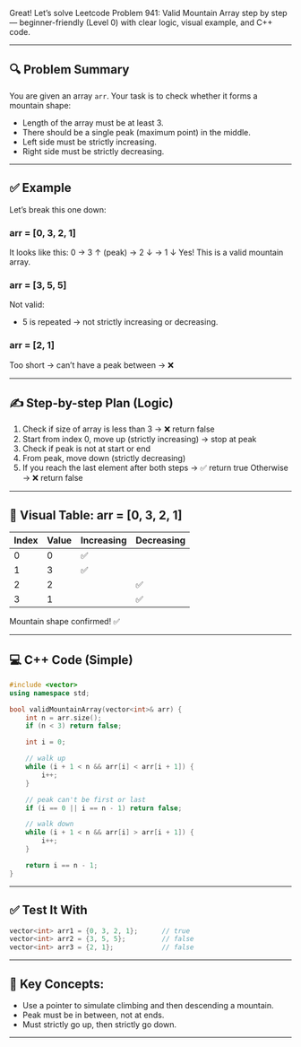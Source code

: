 Great! Let’s solve Leetcode Problem 941: Valid Mountain Array step by step — beginner-friendly (Level 0) with clear logic, visual example, and C++ code.

---

## 🔍 Problem Summary

You are given an array `arr`. Your task is to check whether it forms a mountain shape:

* Length of the array must be at least 3.
* There should be a single peak (maximum point) in the middle.
* Left side must be strictly increasing.
* Right side must be strictly decreasing.

---

## ✅ Example

Let’s break this one down:

### arr = \[0, 3, 2, 1]

It looks like this:
0 → 3 ↑ (peak) → 2 ↓ → 1 ↓
Yes! This is a valid mountain array.

### arr = \[3, 5, 5]

Not valid:

* 5 is repeated → not strictly increasing or decreasing.

### arr = \[2, 1]

Too short → can’t have a peak between → ❌

---

## ✍️ Step-by-step Plan (Logic)

1. Check if size of array is less than 3 → ❌ return false
2. Start from index 0, move up (strictly increasing) → stop at peak
3. Check if peak is not at start or end
4. From peak, move down (strictly decreasing)
5. If you reach the last element after both steps → ✅ return true
   Otherwise → ❌ return false

---

## 📘 Visual Table: arr = \[0, 3, 2, 1]

| Index | Value | Increasing | Decreasing |
| ----- | ----- | ---------- | ---------- |
| 0     | 0     | ✅          |            |
| 1     | 3     | ✅          |            |
| 2     | 2     |            | ✅          |
| 3     | 1     |            | ✅          |

Mountain shape confirmed! ✅

---

## 💻 C++ Code (Simple)

```cpp
#include <vector>
using namespace std;

bool validMountainArray(vector<int>& arr) {
    int n = arr.size();
    if (n < 3) return false;

    int i = 0;

    // walk up
    while (i + 1 < n && arr[i] < arr[i + 1]) {
        i++;
    }

    // peak can't be first or last
    if (i == 0 || i == n - 1) return false;

    // walk down
    while (i + 1 < n && arr[i] > arr[i + 1]) {
        i++;
    }

    return i == n - 1;
}
```

---

## ✅ Test It With

```cpp
vector<int> arr1 = {0, 3, 2, 1};      // true
vector<int> arr2 = {3, 5, 5};         // false
vector<int> arr3 = {2, 1};            // false
```

---

## 🧠 Key Concepts:

* Use a pointer to simulate climbing and then descending a mountain.
* Peak must be in between, not at ends.
* Must strictly go up, then strictly go down.

---
